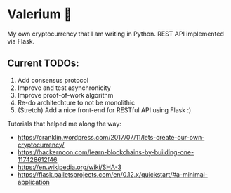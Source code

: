 # Valerium :milky_way:
My own cryptocurrency that I am writing in Python. REST API implemented via Flask.

## Current TODOs:
1. Add consensus protocol
2. Improve and test asynchronicity
3. Improve proof-of-work algorithm
4. Re-do architechture to not be monolithic
5. (Stretch) Add a nice front-end for RESTful API using Flask :)

Tutorials that helped me along the way: 
* https://cranklin.wordpress.com/2017/07/11/lets-create-our-own-cryptocurrency/
* https://hackernoon.com/learn-blockchains-by-building-one-117428612f46
* https://en.wikipedia.org/wiki/SHA-3
* https://flask.palletsprojects.com/en/0.12.x/quickstart/#a-minimal-application
